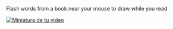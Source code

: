 Flash words from a book near your mouse to draw while you read


[![Miniatura de tu video](https://i.ytimg.com/vi/Bix9w1z0kXI/hqdefault.jpg)]([https://www.youtube.com/watch?v=tu_id_de_video](https://www.youtube.com/watch?v=Bix9w1z0kXI))
